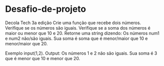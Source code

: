 # Desafio-de-projeto
Decola Tech 3a edição
Crie uma função que recebe dois números.
Verifique se os números são iguais.
Verifique se a soma dos números é maior ou menor que 10 e 20.
Retorne uma string dizendo: Os números num1 e num2 não/são iguais. Sua soma é soma que é menor/maior que 10 e menor/maior que 20.

Exemplo input(1,2).
Output: Os números 1 e 2 não são iguais. Sua soma é 3 que é menor que 10 e menor que 20.

